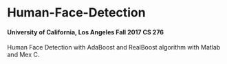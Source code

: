# Human-Face-Detection

#### University of California, Los Angeles Fall 2017 CS 276

Human Face Detection with AdaBoost and RealBoost algorithm with Matlab and Mex C.
